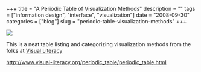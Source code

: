 +++
title = "A Periodic Table of Visualization Methods"
description = ""
tags = ["information design", "interface", "visualization"]
date = "2008-09-30"
categories = ["blog"]
slug = "periodic-table-visualization-methods"
+++



  <div class="notebook-screenshot"><a href="http://www.visual-literacy.org/periodic_table/periodic_table.html"><img src="//media.konigi.com/bluga/wt48e2452845a2d.jpg"/></a></div><p>This is a neat table listing and categorizing visualization methods from the folks at <a href="http://www.visual-literacy.org/periodic_table/periodic_table.html">Visual Literacy</a></p>
    
  <a href="http://www.visual-literacy.org/periodic_table/periodic_table.html">http://www.visual-literacy.org/periodic_table/periodic_table.html</a>

